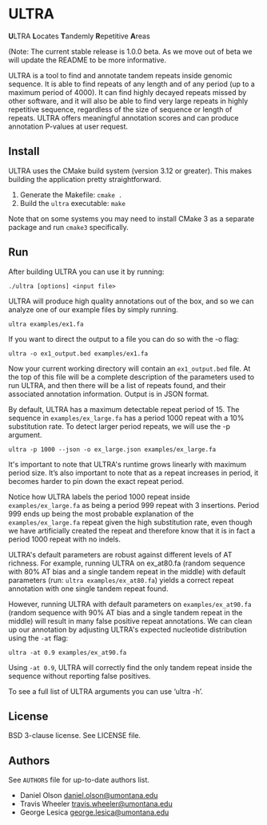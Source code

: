 # ULTRA

**U**LTRA **L**ocates **T**andemly **R**epetitive **A**reas

(Note: The current stable release is 1.0.0 beta. As we move out of beta we will update the README to be more informative.

ULTRA is a tool to find and annotate tandem repeats inside genomic sequence. It
is able to find repeats of any length and of any period (up to a maximum period
of 4000). It can find highly decayed repeats missed by other software, and it
will also be able to find very large repeats in highly repetitive sequence,
regardless of the size of sequence or length of repeats. ULTRA offers meaningful
annotation scores and can produce annotation P-values at user request.

## Install

ULTRA uses the CMake build system (version 3.12 or greater). This makes building
the application pretty straightforward.

  1. Generate the Makefile: `cmake .`
  2. Build the `ultra` executable: `make`

Note that on some systems you may need to install CMake 3 as a separate package
and run `cmake3` specifically.

## Run

After building ULTRA you can use it by running:

```
./ultra [options] <input file>
```

ULTRA will produce high quality annotations out of the box, and so we can
analyze one of our example files by simply running.
 
```
ultra examples/ex1.fa
```

If you want to direct the output to a file you can do so with the -o flag:

```
ultra -o ex1_output.bed examples/ex1.fa
```

Now your current working directory will contain an `ex1_output.bed` file. At
the top of this file will be a complete description of the parameters used to
run ULTRA, and then there will be a list of repeats found, and their associated
annotation information. Output is in JSON format.

By default, ULTRA has a maximum detectable repeat period of 15. The sequence in
`examples/ex_large.fa` has a period 1000 repeat with a 10% substitution rate. To
detect larger period repeats, we will use the -p argument.

```
ultra -p 1000 --json -o ex_large.json examples/ex_large.fa
```

It's important to note that ULTRA's runtime grows linearly with maximum period
size. It’s also important to note that as a repeat increases in period, it
becomes harder to pin down the exact repeat period. 

Notice how ULTRA labels the period 1000 repeat inside `examples/ex_large.fa` as
being a period 999 repeat with 3 insertions. Period 999 ends up being the most
probable explanation of the `examples/ex_large.fa` repeat given the high
substitution rate, even though we have artificially created the repeat and
therefore know that it is in fact a period 1000 repeat with no indels.

ULTRA's default parameters are robust against different levels of AT richness.
For example, running ULTRA on ex_at80.fa (random sequence with 80% AT bias and a
single tandem repeat in the middle) with default parameters (run: `ultra
examples/ex_at80.fa`) yields a correct repeat annotation with one single tandem
repeat found.

However, running ULTRA with default parameters on `examples/ex_at90.fa` (random
sequence with 90% AT bias and a single tandem repeat in the middle) will result
in many false positive repeat annotations. We can clean up our annotation by
adjusting ULTRA's expected nucleotide distribution using the `-at` flag:

```
ultra -at 0.9 examples/ex_at90.fa
```

Using `-at 0.9`, ULTRA will correctly find the only tandem repeat inside the
sequence without reporting false positives. 

To see a full list of ULTRA arguments you can use ‘ultra -h’.

## License

BSD 3-clause license. See LICENSE file.

## Authors

See `AUTHORS` file for up-to-date authors list.

  - Daniel Olson <daniel.olson@umontana.edu>
  - Travis Wheeler <travis.wheeler@umontana.edu>
  - George Lesica <george.lesica@umontana.edu>

